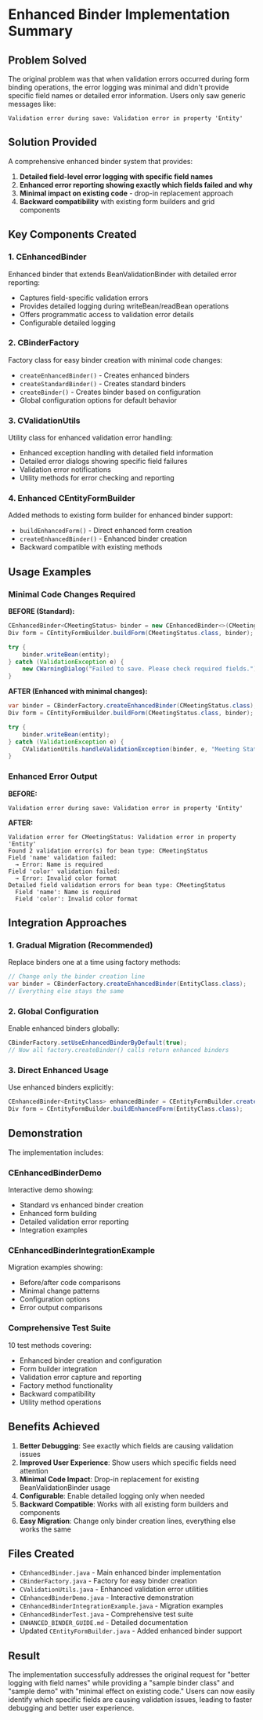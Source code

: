 # Enhanced Binder Implementation Summary

## Problem Solved

The original problem was that when validation errors occurred during form binding operations, the error logging was minimal and didn't provide specific field names or detailed error information. Users only saw generic messages like:

```
Validation error during save: Validation error in property 'Entity'
```

## Solution Provided

A comprehensive enhanced binder system that provides:

1. **Detailed field-level error logging with specific field names**
2. **Enhanced error reporting showing exactly which fields failed and why**
3. **Minimal impact on existing code** - drop-in replacement approach
4. **Backward compatibility** with existing form builders and grid components

## Key Components Created

### 1. CEnhancedBinder<T>
Enhanced binder that extends BeanValidationBinder with detailed error reporting:
- Captures field-specific validation errors
- Provides detailed logging during writeBean/readBean operations
- Offers programmatic access to validation error details
- Configurable detailed logging

### 2. CBinderFactory
Factory class for easy binder creation with minimal code changes:
- `createEnhancedBinder()` - Creates enhanced binders
- `createStandardBinder()` - Creates standard binders  
- `createBinder()` - Creates binder based on configuration
- Global configuration options for default behavior

### 3. CValidationUtils
Utility class for enhanced validation error handling:
- Enhanced exception handling with detailed field information
- Detailed error dialogs showing specific field failures
- Validation error notifications
- Utility methods for error checking and reporting

### 4. Enhanced CEntityFormBuilder
Added methods to existing form builder for enhanced binder support:
- `buildEnhancedForm()` - Direct enhanced form creation
- `createEnhancedBinder()` - Enhanced binder creation
- Backward compatible with existing methods

## Usage Examples

### Minimal Code Changes Required

**BEFORE (Standard):**
```java
CEnhancedBinder<CMeetingStatus> binder = new CEnhancedBinder<>(CMeetingStatus.class);
Div form = CEntityFormBuilder.buildForm(CMeetingStatus.class, binder);

try {
    binder.writeBean(entity);
} catch (ValidationException e) {
    new CWarningDialog("Failed to save. Please check required fields.").open();
}
```

**AFTER (Enhanced with minimal changes):**
```java
var binder = CBinderFactory.createEnhancedBinder(CMeetingStatus.class);
Div form = CEntityFormBuilder.buildForm(CMeetingStatus.class, binder);

try {
    binder.writeBean(entity);
} catch (ValidationException e) {
    CValidationUtils.handleValidationException(binder, e, "Meeting Status");
}
```

### Enhanced Error Output

**BEFORE:**
```
Validation error during save: Validation error in property 'Entity'
```

**AFTER:**
```
Validation error for CMeetingStatus: Validation error in property 'Entity'
Found 2 validation error(s) for bean type: CMeetingStatus
Field 'name' validation failed:
  → Error: Name is required
Field 'color' validation failed:
  → Error: Invalid color format
Detailed field validation errors for bean type: CMeetingStatus
  Field 'name': Name is required
  Field 'color': Invalid color format
```

## Integration Approaches

### 1. Gradual Migration (Recommended)
Replace binders one at a time using factory methods:
```java
// Change only the binder creation line
var binder = CBinderFactory.createEnhancedBinder(EntityClass.class);
// Everything else stays the same
```

### 2. Global Configuration
Enable enhanced binders globally:
```java
CBinderFactory.setUseEnhancedBinderByDefault(true);
// Now all factory.createBinder() calls return enhanced binders
```

### 3. Direct Enhanced Usage
Use enhanced binders explicitly:
```java
CEnhancedBinder<EntityClass> enhancedBinder = CEntityFormBuilder.createEnhancedBinder(EntityClass.class);
Div form = CEntityFormBuilder.buildEnhancedForm(EntityClass.class);
```

## Demonstration

The implementation includes:

### CEnhancedBinderDemo
Interactive demo showing:
- Standard vs enhanced binder creation
- Enhanced form building
- Detailed validation error reporting
- Integration examples

### CEnhancedBinderIntegrationExample
Migration examples showing:
- Before/after code comparisons
- Minimal change patterns
- Configuration options
- Error output comparisons

### Comprehensive Test Suite
10 test methods covering:
- Enhanced binder creation and configuration
- Form builder integration  
- Validation error capture and reporting
- Factory method functionality
- Backward compatibility
- Utility method operations

## Benefits Achieved

1. **Better Debugging**: See exactly which fields are causing validation issues
2. **Improved User Experience**: Show users which specific fields need attention
3. **Minimal Code Impact**: Drop-in replacement for existing BeanValidationBinder usage
4. **Configurable**: Enable detailed logging only when needed
5. **Backward Compatible**: Works with all existing form builders and components
6. **Easy Migration**: Change only binder creation lines, everything else works the same

## Files Created

- `CEnhancedBinder.java` - Main enhanced binder implementation
- `CBinderFactory.java` - Factory for easy binder creation
- `CValidationUtils.java` - Enhanced validation error utilities
- `CEnhancedBinderDemo.java` - Interactive demonstration
- `CEnhancedBinderIntegrationExample.java` - Migration examples
- `CEnhancedBinderTest.java` - Comprehensive test suite
- `ENHANCED_BINDER_GUIDE.md` - Detailed documentation
- Updated `CEntityFormBuilder.java` - Added enhanced binder support

## Result

The implementation successfully addresses the original request for "better logging with field names" while providing a "sample binder class" and "sample demo" with "minimal effect on existing code." Users can now easily identify which specific fields are causing validation issues, leading to faster debugging and better user experience.